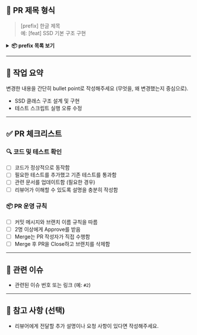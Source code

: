 ## 📌 PR 제목 형식

> [prefix] 한글 제목  
> 예: [feat] SSD 기본 구조 구현

<details>
<summary><strong>📦 prefix 목록 보기</strong></summary>

#### 🎯 기능 관련
- `feat`: 새로운 기능 추가
- `fix`: 버그 수정

#### 🛠 코드 개선
- `refactor`: 기능 변경 없이 구조 개선
- `style`: 코드 스타일 수정 (공백, 들여쓰기 등)

#### 🧪 테스트
- `test`: 테스트 코드 추가/수정

#### 📝 문서
- `docs`: 문서 추가/수정 (README, Wiki 등)

#### ⚙ 설정 및 환경
- `chore`: 설정, 빌드, 패키지 등 기타 작업
- `build`: 빌드 시스템/외부 종속성 관련 작업
- `ci`: CI 구성 관련 작업

#### 🚀 배포 및 최적화
- `release`: 릴리즈 및 버전 태그 작업
- `perf`: 성능 개선

</details>

---

## 📝 작업 요약

변경한 내용을 간단히 bullet point로 작성해주세요 (무엇을, 왜 변경했는지 중심으로).

- SSD 클래스 구조 설계 및 구현
- 테스트 스크립트 실행 오류 수정

---

## ✅ PR 체크리스트

### 🔍 코드 및 테스트 확인
- [ ] 코드가 정상적으로 동작함
- [ ] 필요한 테스트를 추가했고 기존 테스트를 통과함
- [ ] 관련 문서를 업데이트함 (필요한 경우)
- [ ] 리뷰어가 이해할 수 있도록 설명을 충분히 작성함

### 📦 PR 운영 규칙
- [ ] 커밋 메시지와 브랜치 이름 규칙을 따름
- [ ] 2명 이상에게 Approve를 받음
- [ ] Merge는 PR 작성자가 직접 수행함
- [ ] Merge 후 PR을 Close하고 브랜치를 삭제함

---

## 📎 관련 이슈

- 관련된 이슈 번호 또는 링크 (예: `#2`)

---

## 💬 참고 사항 (선택)

- 리뷰어에게 전달할 추가 설명이나 요청 사항이 있다면 작성해주세요.
